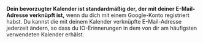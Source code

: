 **Dein bevorzugter Kalender ist standardmäßig der, der mit deiner E-Mail-Adresse verknüpft ist,** wenn du dich mit einem Google-Konto registriert habst. Du kannst die mit deinem Kalender verknüpfte E-Mail-Adresse jederzeit ändern, so dass du IO-Erinnerungen in dem von dir am häufigsten verwendeten Kalender erhälst.
